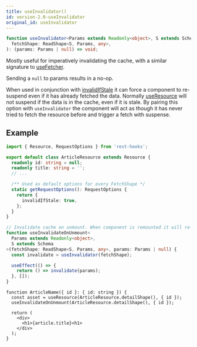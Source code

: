 ```yaml
---
title: useInvalidator()
id: version-2.0-useInvalidator
original_id: useInvalidator
---
```


```typescript
function useInvalidator<Params extends Readonly<object>, S extends Schema>(
  fetchShape: ReadShape<S, Params, any>,
): (params: Params | null) => void;
```

Mostly useful for imperatively invalidating the cache, with a similar signature to
[useFetcher](./useFetcher.md).

Sending a `null` to params results in a no-op.

When used in conjunction with [invalidIfStale](./FetchShape.md#invalidifstale-boolean)
it can force a component to re-suspend even if it has already fetched the data. Normally
[useResource](./useResource.md) will not suspend if the data is in the cache, even if it
is stale. By pairing this option with `useInvalidator` the component will act as though it
has never tried to fetch the resource before and trigger a fetch with suspense.

## Example

```typescript
import { Resource, RequestOptions } from 'rest-hooks';

export default class ArticleResource extends Resource {
  readonly id: string = null;
  readonly title: string = '';
  // ...

  /** Used as default options for every FetchShape */
  static getRequestOptions(): RequestOptions {
    return {
      invalidIfStale: true,
    };
  }
}
```

```typescript
// Invalidate cache on unmount. When component is remounted it will re-fetch
function useInvalidateOnUnmount<
  Params extends Readonly<object>,
  S extends Schema
>(fetchShape: ReadShape<S, Params, any>, params: Params | null) {
  const invalidate = useInvalidator(fetchShape);

  useEffect(() => {
    return () => invalidate(params);
  }, []);
}
```

```tsx
function ArticleName({ id }: { id: string }) {
  const asset = useResource(ArticleResource.detailShape(), { id });
  useInvalidateOnUnmount(ArticleResource.detailShape(), { id });

  return (
    <div>
      <h1>{article.title}<h1>
    </div>
  );
}
```
